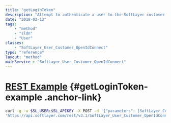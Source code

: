 ```yaml
---
title: "getLoginToken"
description: "Attempt to authenticate a user to the SoftLayer customer portal using the provided authentication container. Depending on the specific type of authentication container that is used, this API will leverage the appropriate authentication protocol. If authentication is successful then the API returns a list of linked accounts for the user, a token containing the ID of the authenticated user and a hash key used by the SoftLayer customer portal to maintain authentication. "
date: "2018-02-12"
tags:
    - "method"
    - "sldn"
    - "User"
classes:
    - "SoftLayer_User_Customer_OpenIdConnect"
type: "reference"
layout: "method"
mainService : "SoftLayer_User_Customer_OpenIdConnect"
---
```


# [REST Example](#getLoginToken-example) <a href="/article/rest/"><i class="fas fa-question"></i></a> {#getLoginToken-example .anchor-link} 
```bash
curl -g -u $SL_USER:$SL_APIKEY -X POST -d '{"parameters": [SoftLayer_Container_Authentication_Request_Contract]}' \
'https://api.softlayer.com/rest/v3.1/SoftLayer_User_Customer_OpenIdConnect/getLoginToken'
```
